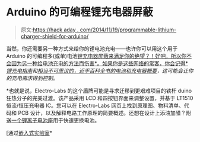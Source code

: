 # Arduino 的可编程锂充电器屏蔽

> 原文:[https://hack aday . com/2014/11/19/programmable-lithium-charger-shield-for-arduino/](https://hackaday.com/2014/11/19/programmable-lithium-charger-shield-for-arduino/)

当然，你还需要另一种方式来给你的锂电池充电——也许你可以用这个用于 Arduino 的可编程多(或单)电池[锂充电器屏蔽来满足你的绝望？！好吧，所以你不会因为另一种给电池充电的方法而伤害*。如果你是这些网络的常客，你会记得*](http://www.electro-labs.com/diy-lithium-battery-charger-shield-arduino/)*[锂充电指南](http://hackaday.com/2014/09/21/a-li-ion-battery-charging-guide/)和[相当不可思议的，近乎百科全书的电池和充电器概要](http://hackaday.com/2014/09/05/an-obsessively-thorough-battery-and-more-showdown/)，这可能会让你的充电需求得到控制。*

 *也就是说，Electro-Labs 的这个盾牌可能是寻求迁移到更艰难项目的铁杆 duino 狂热分子的完美过渡。该产品采用 LCD 和四按钮界面来调整设置，并基于 LT1510 恒流/恒压充电器 IC。您可以在 Electro-Labs 网页上找到原理图、物料清单、代码和 PCB 设计，以及解释电路工作原理的简要概述。还想在设计上添油加醋？附送[一个锂离子电池座](http://hackaday.com/2014/07/16/finally-an-easy-to-make-holder-for-lithium-ion-batteries/)用于快速更换电池。

[通过[嵌入式实验室](http://embedded-lab.com/blog/?p=9644)*